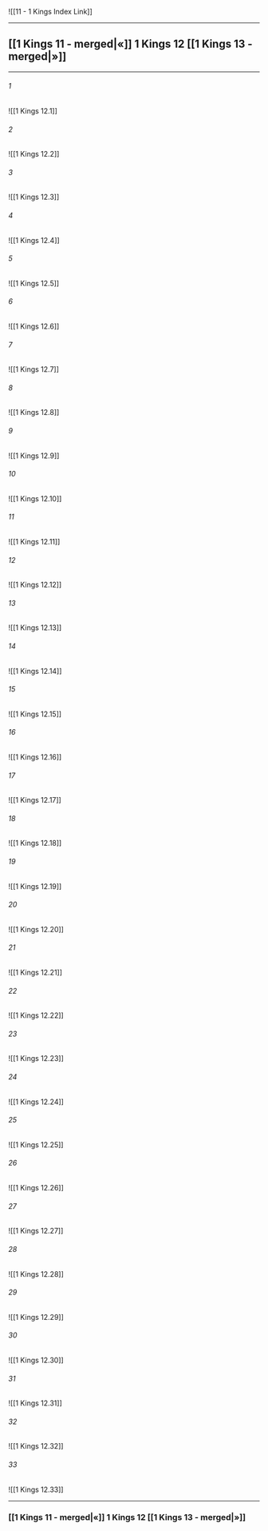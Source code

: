 ![[11 - 1 Kings Index Link]]

---
##  [[1 Kings 11 - merged|«]] 1 Kings 12 [[1 Kings 13 - merged|»]]

---

###### 1
![[1 Kings 12.1]] 

###### 2
![[1 Kings 12.2]] 

###### 3
![[1 Kings 12.3]] 

###### 4
![[1 Kings 12.4]]

###### 5 
![[1 Kings 12.5]] 

###### 6
![[1 Kings 12.6]] 

###### 7
![[1 Kings 12.7]] 

###### 8
![[1 Kings 12.8]] 

###### 9
![[1 Kings 12.9]] 

###### 10
![[1 Kings 12.10]] 

###### 11
![[1 Kings 12.11]] 

###### 12
![[1 Kings 12.12]]

###### 13
![[1 Kings 12.13]] 

###### 14
![[1 Kings 12.14]] 

###### 15
![[1 Kings 12.15]]

###### 16
![[1 Kings 12.16]] 

###### 17
![[1 Kings 12.17]]

###### 18
![[1 Kings 12.18]] 

###### 19
![[1 Kings 12.19]] 

###### 20
![[1 Kings 12.20]]

###### 21
![[1 Kings 12.21]] 

###### 22
![[1 Kings 12.22]] 

###### 23
![[1 Kings 12.23]]

###### 24
![[1 Kings 12.24]] 

###### 25
![[1 Kings 12.25]]

###### 26
![[1 Kings 12.26]] 

###### 27
![[1 Kings 12.27]] 

###### 28
![[1 Kings 12.28]]

###### 29
![[1 Kings 12.29]] 

###### 30
![[1 Kings 12.30]] 

###### 31
![[1 Kings 12.31]] 

###### 32
![[1 Kings 12.32]] 

###### 33
![[1 Kings 12.33]]


---
###  [[1 Kings 11 - merged|«]] 1 Kings 12 [[1 Kings 13 - merged|»]]